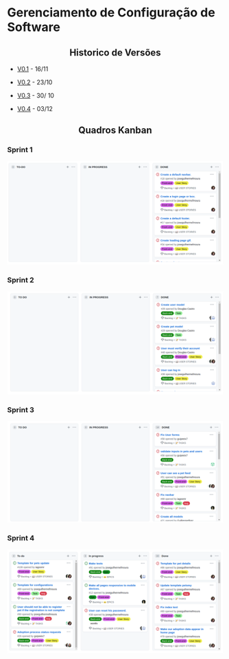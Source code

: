 # Gerenciamento de Configuração de Software

## <center>Historico de Versões</center>

* <a href="https://github.com/Me-Adota/website/pull/35">V0.1</a> - 16/11 

* <a href="https://github.com/Me-Adota/website/pull/44">V0.2</a> - 23/10 

* <a href="https://github.com/Me-Adota/website/pull/64">V0.3</a> - 30/ 10 

* <a href="">V0.4</a> - 03/12 

## <center>Quadros Kanban</center>

### Sprint 1

![Sprint 1](img/kanban1.png)

### Sprint 2

![Sprint 2](img/kanban2.png)

### Sprint 3

![Sprint 3](img/kanban3.png)

### Sprint 4

![Sprint 4](img/kanban4.png)